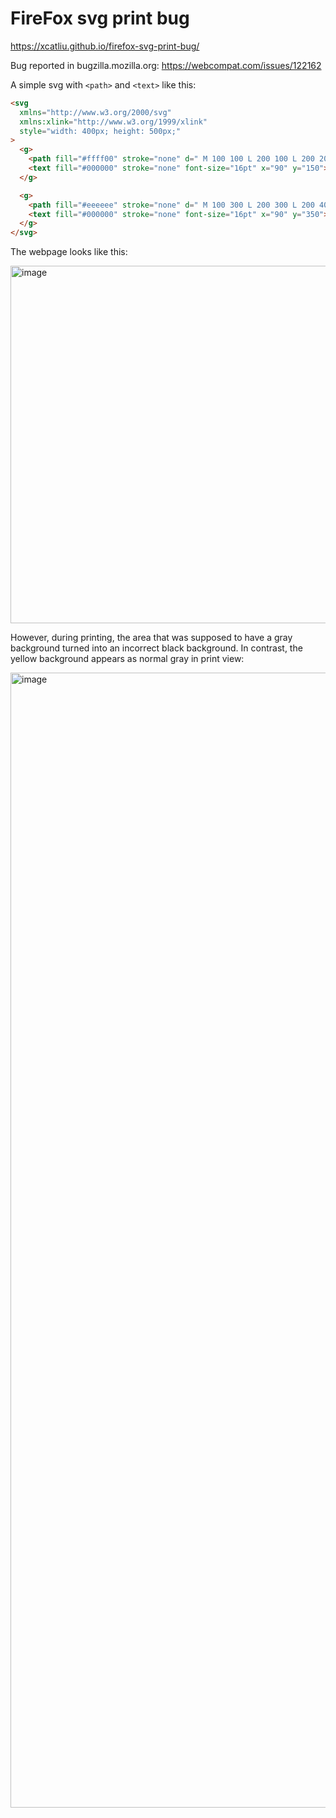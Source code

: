 # FireFox svg print bug

https://xcatliu.github.io/firefox-svg-print-bug/

Bug reported in bugzilla.mozilla.org: https://webcompat.com/issues/122162

A simple svg with `<path>` and `<text>` like this:

```html
<svg
  xmlns="http://www.w3.org/2000/svg"
  xmlns:xlink="http://www.w3.org/1999/xlink"
  style="width: 400px; height: 500px;"
>
  <g>
    <path fill="#ffff00" stroke="none" d=" M 100 100 L 200 100 L 200 200 L 100 200 L 100 100"></path>
    <text fill="#000000" stroke="none" font-size="16pt" x="90" y="150">Yellow background</text>
  </g>

  <g>
    <path fill="#eeeeee" stroke="none" d=" M 100 300 L 200 300 L 200 400 L 100 400 L 100 300"></path>
    <text fill="#000000" stroke="none" font-size="16pt" x="90" y="350">Gray background</text>
  </g>
</svg>
```

The webpage looks like this:

<img width="572" alt="image" src="https://github.com/xcatliu/firefox-svg-print-bug/assets/5453359/ad8b16a3-3772-459d-acb5-f5b754f1db1f">

However, during printing, the area that was supposed to have a gray background turned into an incorrect black background. In contrast, the yellow background appears as normal gray in print view:

<img width="1816" alt="image" src="https://github.com/xcatliu/firefox-svg-print-bug/assets/5453359/9494b8b7-8459-47c2-93eb-2f6f16b2e64a">
